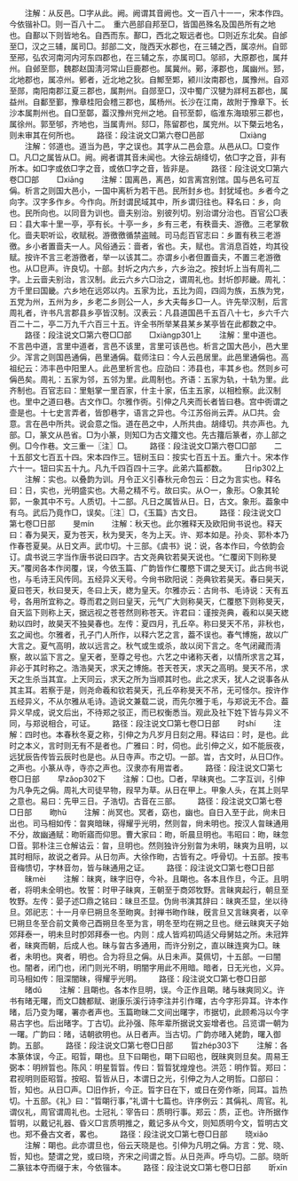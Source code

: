 <!-- { "loadSidebar": true } -->
　　注解：从反邑。□字从此。阙。阙谓其音阙也。文一百八十一一，宋本作四。今依锴补□。则一百八十二。　重六邑部自邦至□，皆国邑殊名及国邑所有之地也。自鄯以下则皆地名。自西而东。鄯□，西北之冣远者也。□则近东北矣。自邰至□，汉之三辅，属司□。邽部二文，陇西天水郡也，在三辅之西，属凉州。自郖至郉，弘农河南河内河东四郡也，在三辅之东，亦属司□。邬祁，大原郡也，属幷州。自邺至郻，魏郡赵国淸河常山巨鹿郡也。属冀州。鄚，涿郡也，属幽州。郅，北地郡也，属凉州。鄋者，近北地之狄。自鄦至郹，颍川汝南郡也，属豫州。自邓至郧，南阳南郡江夏三郡也，属荆州。自郧至□，汉中蜀广汉犍为牂柯五郡也，属益州。自鄱至鄞，豫章桂阳会稽三郡也，属杨州。长沙在江南，故附于豫章下。长沙本属荆州也。自□至鄣，葢汉豫州兖州之地。自邗至厀，临淮东海琅邪三郡也，属徐州。郭至邭，齐地也，当属靑州。郂□，陈留郡也，属兖州。以下槩云地名，则未审其在何所也。
　　路径：段注说文□第六卷□邑部
　　
　　□xiànɡ
　　注解：邻道也。道当为邑，字之误也。其字从二邑会意。从邑从□。□变作□。凡□之属皆从□。阙。阙者谓其音未闻也。大徐云胡绛切，依□字之音，非有所本。如□字或依□字之音，或依□字之音，皆非是。
　　路径：段注说文□第六卷□□部
　　□xiānɡ
　　注解：国离邑，离邑，如言离宫别馆。国与邑名可互偁。析言之则国大邑小，一国中离析为若干邑。民所封乡也。封犹域也。乡者今之向字。汉字多作乡。今作向。所封谓民域其中，所乡谓归往也。释名曰：乡，向也。民所向也。以同音为训也。啬夫别治。别彼列切。别治谓分治也。百官公□表曰：县大率十里一亭，亭有长。十亭一乡，乡有三老，有秩啬夫、游徼。三老掌敎化。啬夫职听讼，收赋税。游徼徼循禁盗贼。司马彪百官志曰：乡置有秩三老游徼。乡小者置啬夫一人。风俗通云：啬者，省也。夫，赋也。言消息百姓，均其役赋。按许不言三老游徼者，举一以该其二。亦谓乡小者但置啬夫，不置三老游徼也。从□皀声。许良切。十部。封圻之内六乡，六乡治之。按封圻上当有周礼二字。上云啬夫别治，言汉制。此云六乡六□治之，谓周礼也。封圻卽邦畿。周礼：方千里曰国畿。六乡地在远郊以内。五家为比，五比为闾，四闾为族，五族为党，五党为州，五州为乡，乡老二乡则公一人，乡大夫每乡□一人。许先举汉制，后言周礼者，许书凡言郡县乡亭皆汉制。汉表云：凡县道国邑千五百八十七，乡六千六百二十二，亭二万九千六百三十五。许全书所举某县某乡某亭皆在此都数之中。
　　路径：段注说文□第六卷□□部
　　□xiànɡp301上
　　注解：里中道也。不言邑中道，言里中道者，言邑不该里，言里可该邑也。析言之国大邑小，邑大里少。浑言之则国邑通偁，邑里通偁。载师注曰：今人云邑居里。此邑里通偁也。高祖纪云：沛丰邑中阳里人。此邑里析言也。应劭曰：沛县也，丰其乡也。然则乡可偁邑矣。周礼：五家为邻，五邻为里。此周制也。齐语：五家为轨，十轨为里。此齐制也。百官志曰：里魁掌一里百家，什主十家，伍主五家，以相检察。此汉制也。里中之道曰巷。古文作□。尔雅作衖。引伸之凡夹而长者皆曰巷。宫中衖谓之壸是也。十七史言弄者，皆卽巷字，语言之异也。今江苏俗尚云弄。从□共。会意。言在邑中所共。说会意之恉。道在邑之中，人所共由。胡绛切。共亦声也。九部。□，篆文从邑省。□为小篆，则知□为古文籒文也。先古籒后篆者，亦丄部之例。□今作巷。文三重一〖注〗□。
　　路径：段注说文□第六卷□□部
　　二十五部文七百五十四。宋本四作三。钮树玉曰：按实七百五十五。重六十。宋本作六十一。钮曰实五十九。凡九千四百四十三字。此弟六篇都数。
　　日rìp302上
　　注解：实也。以叠韵为训。月令正义引春秋元命包云：日之为言实也。释名曰：日，实也，光明盛实也。大昜之精不亏。故曰实。从○一，象形。○象其轮郭，一象其中不亏。人质切。十二部。凡日之属皆从日。日，古文。象形。葢象中有乌。武后乃竟作□，误矣。〖注〗□，《玉篇》古文日。
　　路径：段注说文□第七卷□日部
　　旻mín
　　注解：秋天也。此尔雅释天及欧阳尙书说也。释天曰：春为昊天，夏为苍天，秋为旻天，冬为上天。许、郑本如是。孙炎、郭朴本乃作春苍夏昊。从日文声。武巾切。十三部。《虞书》说：说，各本作曰，今依韵会订。虞书说三字当作唐书说曰四字。古文尧典钦若昊天说也。“仁覆闵下则称旻天。”覆闵各本作闵覆，误，今依玉篇、广韵皆作仁覆愍下谓之旻天订。此古尙书说也，与毛诗王风传同。五经异义天号。今尙书欧阳说：尧典钦若昊天。春曰昊天，夏曰苍天，秋曰旻天，冬曰上天，緫为皇天。尔雅亦云：古尙书、毛诗说：天有五号，各用所宜称之。尊而君之则曰皇天，元气广大则称昊天，仁覆愍下则称旻天，自天监下则称上天，据远视之苍苍然则称苍天。许君曰：谨按尧典，羲和以昊天緫勑以四时，故昊天不独昊春也。左传：夏四月，孔丘卒。称曰旻天不吊，非秋也，玄之闻也。尔雅者，孔子门人所作，以释六艺之言，葢不误也。春气博施，故以广大言之。夏气高明，故以远言之。秋气或生或杀，故以闵下言之。冬气闭藏而淸察，故以监下言之。皇天者，至尊之号也。六艺之中诸称天者，以情所求言之耳，非必于其时称之。浩浩昊天，求天之博施。苍天苍天，求天之高明。旻天不吊，求天之生杀当其宜。上天同云，求天之所为当顺其时也。此之求天，犹人之说事各从其主耳。若察于是，则尧命羲和钦若昊天，孔丘卒称旻天不吊，无可怪尔。按许作五经异义，不从尔雅从毛诗。造说文兼载二说，而先尔雅于毛，与郑说无不合。葢异义早成，说文后出，不待郑之驳正，而已权衡悉当。观此及社下姓下皆与异义不同，与郑说相合，可证。
　　路径：段注说文□第七卷□日部
　　时shí
　　注解：四时也。本春秋冬夏之称，引伸之为凡岁月日刻之用。释诂曰：时，是也。此时之本义，言时则无有不是者也。广雅曰：时，伺也。此引伸之义，如不能辰夜，远犹辰告传皆云辰时也是也。从日寺声。市之切。一部。旹，古文时，从日□作。之声也。小篆从寺，寺亦之声也。汉隶亦有用旹者。
　　路径：段注说文□第七卷□日部
　　早zǎop302下
　　注解：□也。□者，早昧爽也。二字互训，引伸为凡争先之偁。周礼大司徒早物，叚早为草。从日在甲上。甲象人头，在其上则早之意也。易曰：先甲三日。子浩切。古音在三部。
　　路径：段注说文□第七卷□日部
　　昒hū
　　注解：尚冥也。冥者，窈也，幽也。自日入至于此，尙未日出也。司马相如传：曶爽暗昧，得耀乎光明，然则曶，尙未明也。按汉人曶昧通用不分，故幽通赋：昒昕寤而仰思。曹大家曰：昒，昕晨旦明也。韦昭曰：昒，昧忽□音。郭朴注三仓解诂云：曶，旦明也。然则独许分别曶为未明，昧爽为且明，以其时相际，故说之者异。从日勿声。大徐作昒，古皆有之。呼骨切。十五部。按韦音梅愦切，字林音勿，皆与昧通用之证。
　　路径：段注说文□第七卷□日部
　　昧mèi
　　注解：昧爽，昧字旧夺，今补。且朙也。各本且作旦，今正。且明者，将明未全明也。牧誓：时甲子昧爽，王朝至于商郊牧野。言昧爽起行，朝旦至牧野。左传：晏子述□鼎之铭曰：昧旦丕显。伪尙书演其辞曰：昧爽丕显，坐以待旦。郊祀志：十一月辛巳朔旦冬至昒爽。封禅书昒作昧，旣言旦又言昧爽者，以辛巳朔旦冬至合前文黄帝己酉朔旦冬至为言，明冬至均在朔之旦也。继云昧爽天子始郊拜泰一，明未旦时卽郊拜泰一也。内则：成人皆鸡初鸣适父母舅姑之所。未冠筓者，昧爽而朝，后成人也。昧与曶古多通用，而许分别之，直以昧连爽为□。昧者，未明也。爽者，明也。合为将旦之偁。从日未声。莫佩切，十五部。一曰闇也。闇者，闭门也，闭门则光不明，明闇字用此不用暗。暗者，日无光也，义异。司马相如传：阻深闇昧，得耀乎光明。
　　路径：段注说文□第七卷□日部
　　暏dǔ
　　注解：且朙也。各本作旦明，误。今正作且朙。暏与昧爽同义。许书有暏无曙，而文□魏都赋、谢康乐溪行诗李注并引作曙，古今字形异耳。许本作暏，后乃变为曙，署亦者声也。玉篇昒昧二文间出曙字，市据切，此顾希冯以今字易古字也。后出暏字。丁古切。此孙强、陈年辈所据说文妄增者也。吕览谓一朝为一曙。广韵曰：暏，诘朝欲明也。从日者声。当古切。广韵亦暏入姥韵，曙入御韵。五部。
　　路径：段注说文□第七卷□日部
　　晢zhép303下
　　注解：各本篆体误，今正。昭晢，朙也。旦下曰朙也，朙下曰昭也，旣昧爽则旦矣。周易王弼本：明辨晢也。陈风：明星晢晢。传曰：晢晢犹煌煌也。洪范：明作晢。郑曰：君视明则臣昭晢。按昭、晢皆从日，本谓日之光，引伸之为人之明哲。口部曰：哲，知也。从日□声。□旧作折，今正。晢字日在下，或日在旁作晣，同耳。旨热切。十五部。《礼》曰：“晢朙行事，”礼谓十七篇也。许序例云：其偁礼、周官。礼谓仪礼，周官谓周礼也。士冠礼：宰告曰：质明行事。郑云：质，正也。许所据作晢明，以戴记礼器、昏义□言质明推之，戴记多从今文，则知质明今文，晢明古文也。郑不叠古文者，畧也。
　　路径：段注说文□第七卷□日部
　　晓xiǎo
　　注解：朙也。此亦谓旦也，俗云天晓是也。引伸为凡明之偁。方言：党、晓、哲，知也。楚谓之党，或曰晓，齐宋之间谓之哲。从日尧声。呼鸟切。二部。晓昕二篆铉本夺而缀于末，今依锴本。
　　路径：段注说文□第七卷□日部
　　昕xīn
